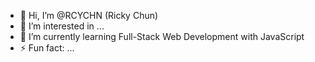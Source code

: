 

- 👋 Hi, I’m @RCYCHN (Ricky Chun)
- 👀 I’m interested in ...
- 🌱 I’m currently learning Full-Stack Web Development with JavaScript
- ⚡ Fun fact: ...

<!---
RCYCHN/RCYCHN is a ✨ special ✨ repository because its `README.md` (this file) appears on your GitHub profile.
You can click the Preview link to take a look at your changes.
--->
